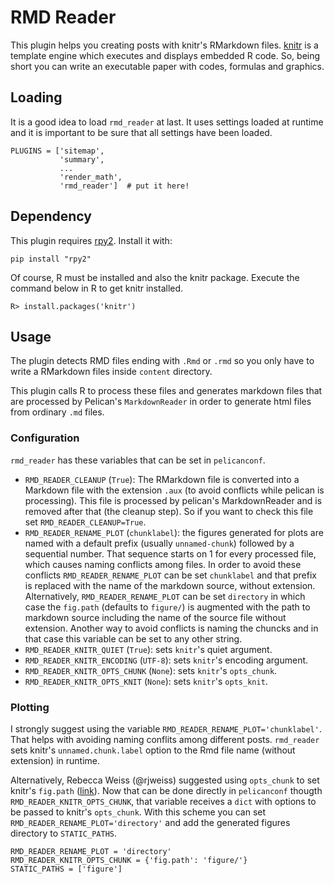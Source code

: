 # RMD Reader

This plugin helps you creating posts with knitr's RMarkdown files.
[knitr](http://yihui.name/knitr/) is a template engine which executes and displays embedded R code.
So, being short you can write an executable paper with codes, formulas and graphics.

## Loading

It is a good idea to load `rmd_reader` at last.
It uses settings loaded at runtime and it is important to be sure that all settings have been loaded.

```
PLUGINS = ['sitemap',
           'summary',
           ...
           'render_math',
           'rmd_reader']  # put it here!
```

## Dependency

This plugin requires [rpy2](https://pypi.python.org/pypi/rpy2).
Install it with:

```
pip install "rpy2"
```

Of course, R must be installed and also the knitr package.
Execute the command below in R to get knitr installed.

```
R> install.packages('knitr')
```

## Usage

The plugin detects RMD files ending with `.Rmd` or `.rmd` so you only have to write a RMarkdown files inside `content` directory.

This plugin calls R to process these files and generates markdown files that are processed by Pelican's `MarkdownReader` in order to generate html files from ordinary `.md` files.

### Configuration

`rmd_reader` has these variables that can be set in `pelicanconf`.

- `RMD_READER_CLEANUP` (`True`): The RMarkdown file is converted into a Markdown file with the extension `.aux` (to avoid conflicts while pelican is processing). This file is processed by pelican's MarkdownReader and is removed after that (the cleanup step). So if you want to check this file set `RMD_READER_CLEANUP=True`.
- `RMD_READER_RENAME_PLOT` (`chunklabel`): the figures generated for plots are named with a default prefix (usually `unnamed-chunk`) followed by a sequential number. That sequence starts on 1 for every processed file, which causes naming conflicts among files. In order to avoid these conflicts `RMD_READER_RENAME_PLOT` can be set `chunklabel` and that prefix is replaced with the name of the markdown source, without extension. Alternatively, `RMD_READER_RENAME_PLOT` can be set `directory` in which case the `fig.path` (defaults to `figure/`) is augmented with the path to markdown source including the name of the source file without extension.  Another way to avoid conflicts is naming the chuncks and in that case this variable can be set to any other string.
- `RMD_READER_KNITR_QUIET` (`True`): sets `knitr`'s quiet argument.
- `RMD_READER_KNITR_ENCODING` (`UTF-8`): sets `knitr`'s encoding argument.
- `RMD_READER_KNITR_OPTS_CHUNK` (`None`): sets `knitr`'s `opts_chunk`.
- `RMD_READER_KNITR_OPTS_KNIT` (`None`): sets `knitr`'s `opts_knit`.


### Plotting

I strongly suggest using the variable `RMD_READER_RENAME_PLOT='chunklabel'`.
That helps with avoiding naming conflits among different posts.
`rmd_reader` sets knitr's `unnamed.chunk.label` option to the Rmd file name (without extension) in runtime.

Alternatively, Rebecca Weiss (@rjweiss) suggested using `opts_chunk` to set knitr's `fig.path` ([link](http://rjweiss.github.io/articles/2014_08_25/testing-rmarkdown-integration/)).
Now that can be done directly in `pelicanconf` thougth `RMD_READER_KNITR_OPTS_CHUNK`, that variable receives a `dict` with options to be passed to knitr's `opts_chunk`. With this scheme you can set `RMD_READER_RENAME_PLOT='directory'` and add the generated figures directory to `STATIC_PATHS`.

```
RMD_READER_RENAME_PLOT = 'directory'
RMD_READER_KNITR_OPTS_CHUNK = {'fig.path': 'figure/'}
STATIC_PATHS = ['figure']
```


